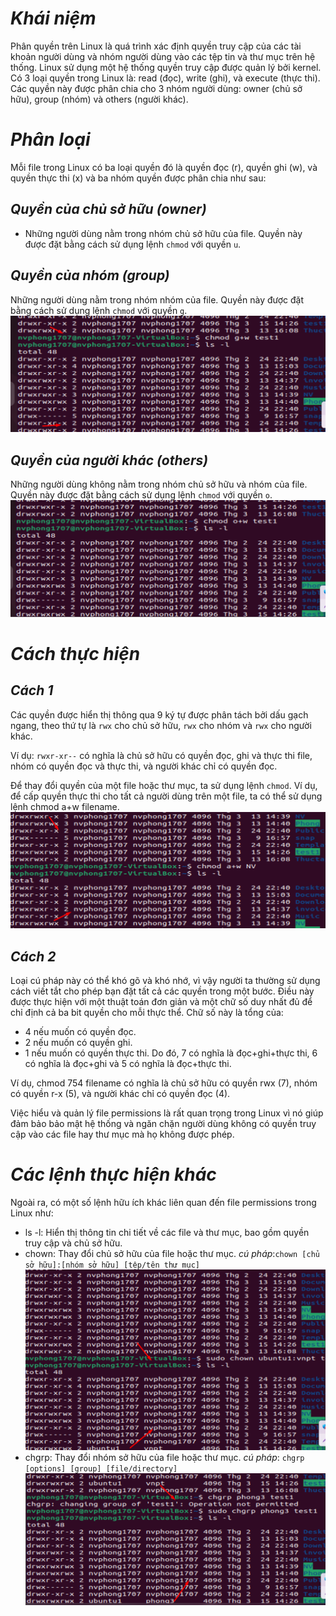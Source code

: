 # ***Khái niệm***

  Phân quyền trên Linux là quá trình xác định quyền truy cập của các tài khoản người dùng và nhóm người dùng vào các tệp tin và thư mục trên hệ thống. Linux sử dụng một hệ thống quyền truy cập được quản lý bởi kernel. Có 3 loại quyền trong Linux là: read (đọc), write (ghi), và execute (thực thi). Các quyền này được phân chia cho 3 nhóm người dùng: owner (chủ sở hữu), group (nhóm) và others (người khác).
# ***Phân loại***
Mỗi file trong Linux có ba loại quyền đó là quyền đọc (r), quyền ghi (w), và quyền thực thi (x) và ba nhóm quyền được phân chia như sau:

## ***Quyền của chủ sở hữu (owner)***
 - Những người dùng nằm trong nhóm chủ sở hữu của file. Quyền này được đặt bằng cách sử dụng lệnh `chmod` với quyền `u`.

## ***Quyền của nhóm (group)***
Những người dùng nằm trong nhóm nhóm của file. Quyền này được đặt bằng cách sử dụng lệnh `chmod` với quyền `g`.
![imag](./IMG/4.2.png)
## ***Quyền của người khác (others)***
 Những người dùng không nằm trong nhóm chủ sở hữu và nhóm của file. Quyền này được đặt bằng cách sử dụng lệnh `chmod` với quyền `o`.
![imag](./IMG/4.3.png)

 # ***Cách thực hiện***
 ## ***Cách 1***
Các quyền được hiển thị thông qua 9 ký tự được phân tách bởi dấu gạch ngang, theo thứ tự là `rwx` cho chủ sở hữu, `rwx` cho nhóm và `rwx` cho người khác.

Ví dụ: `rwxr-xr--` có nghĩa là chủ sở hữu có quyền đọc, ghi và thực thi file, nhóm có quyền đọc và thực thi, và người khác chỉ có quyền đọc.

Để thay đổi quyền của một file hoặc thư mục, ta sử dụng lệnh `chmod`. Ví dụ, để cấp quyền thực thi cho tất cả người dùng trên một file, ta có thể sử dụng lệnh chmod a+w filename.
![imag](./IMG/4.5.png)

## ***Cách 2***
Loại cú pháp này có thể khó gõ và khó nhớ, vì vậy người ta thường sử dụng cách viết tắt cho phép bạn đặt tất cả các quyền trong một bước. Điều này được thực hiện với một thuật toán đơn giản và một chữ số duy nhất đủ để chỉ định cả ba bit quyền cho mỗi thực thể. Chữ số này là tổng của:

- 4 nếu muốn có quyền đọc.
- 2 nếu muốn có quyền ghi.
- 1 nếu muốn có quyền thực thi.
Do đó, 7 có nghĩa là đọc+ghi+thực thi, 6 có nghĩa là đọc+ghi và 5 có nghĩa là đọc+thực thi.

Ví dụ, chmod 754 filename có nghĩa là chủ sở hữu có quyền rwx (7), nhóm có quyền r-x (5), và người khác chỉ có quyền đọc (4).

Việc hiểu và quản lý file permissions là rất quan trọng trong Linux vì nó giúp đảm bảo bảo mật hệ thống và ngăn chặn người dùng không có quyền truy cập vào các file hay thư mục mà họ không được phép.
# ***Các lệnh thực hiện khác***
Ngoài ra, có một số lệnh hữu ích khác liên quan đến file permissions trong Linux như:

- ls -l: Hiển thị thông tin chi tiết về các file và thư mục, bao gồm quyền truy cập và chủ sở hữu.
- chown: Thay đổi chủ sở hữu của file hoặc thư mục.
*cú pháp*:`chown [chủ sở hữu]:[nhóm sở hữu] [tệp/tên thư mục]`
![imag](./IMG/4.6.png)
- chgrp: Thay đổi nhóm sở hữu của file hoặc thư mục.
*cú pháp*: `chgrp [options] [group] [file/directory]`
![imag](./IMG/4.7.png)

